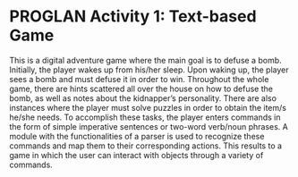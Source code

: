 # PROGLAN Activity 1: Text-based Game

This is a digital adventure game where the main goal is to defuse a bomb. Initially, the player wakes up from his/her sleep. Upon waking up, the player sees a bomb and must defuse it in order to win. Throughout the whole game, there are hints scattered all over the house on how to defuse the bomb, as well as notes about the kidnapper’s personality. There are also instances where the player must solve puzzles in order to obtain the item/s he/she needs. To accomplish these tasks, the player enters commands in the form of simple imperative sentences or two-word verb/noun phrases. A module with the functionalities of a parser is used to recognize these commands and map them to their corresponding actions. This results to a game in which the user can interact with objects through a variety of commands.
